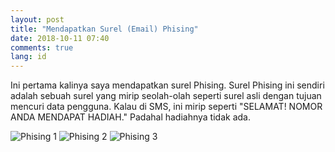 ```yaml
---
layout: post
title: "Mendapatkan Surel (Email) Phising"
date: 2018-10-11 07:40
comments: true
lang: id
---
```


Ini pertama kalinya saya mendapatkan surel Phising. Surel
Phising ini sendiri adalah sebuah surel yang mirip
seolah-olah seperti surel asli dengan tujuan mencuri
data pengguna. Kalau di SMS, ini mirip seperti "SELAMAT!
NOMOR ANDA MENDAPAT HADIAH." Padahal hadiahnya tidak ada.

![Phising 1](/images/post/phising-1.png)
![Phising 2](/images/post/phising-2.png)
![Phising 3](/images/post/phising-3.png)
